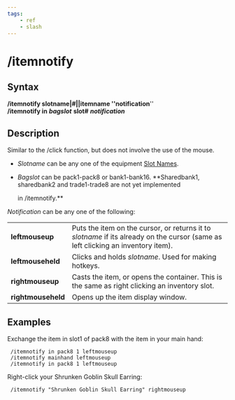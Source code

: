 ```yaml
---
tags:
    - ref
    - slash
---
```

# /itemnotify

## Syntax

**/itemnotify slotname\|\#\|\|itemname ''notification**''  
**/itemnotify in** _**bagslot**_ **slot\#** _**notification**_

## Description

Similar to the /click function, but does not involve the use of the mouse.

* _Slotname_ can be any one of the equipment [Slot Names](../../reference/general/slot-names.md).
* _Bagslot_ can be pack1-pack8 or bank1-bank16. \*\*Sharedbank1, sharedbank2 and trade1-trade8 are not yet implemented

  in /itemnotify.\*\*

_Notification_ can be any one of the following:

|  |  |
| :--- | :--- |
| **leftmouseup** | Puts the item on the cursor, or returns it to _slotname_ if its already on the cursor (same as left clicking an inventory item). |
| **leftmouseheld** | Clicks and holds _slotname_. Used for making hotkeys. |
| **rightmouseup** | Casts the item, or opens the container. This is the same as right clicking an inventory slot. |
| **rightmouseheld** | Opens up the item display window. |

## Examples

Exchange the item in slot1 of pack8 with the item in your main hand:

```text
 /itemnotify in pack8 1 leftmouseup
 /itemnotify mainhand leftmouseup
 /itemnotify in pack8 1 leftmouseup
```

Right-click your Shrunken Goblin Skull Earring:

```text
 /itemnotify "Shrunken Goblin Skull Earring" rightmouseup
```
